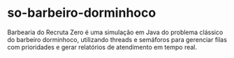 # so-barbeiro-dorminhoco
Barbearia do Recruta Zero é uma simulação em Java do problema clássico do barbeiro dorminhoco, utilizando threads e semáforos para gerenciar filas com prioridades e gerar relatórios de atendimento em tempo real.
